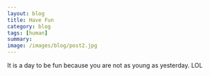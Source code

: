 ```yaml
---
layout: blog
title: Have Fun
category: blog
tags: [human]  
summary: 
image: /images/blog/post2.jpg
---
```



It is a day to be fun because you are not as young as yesterday. LOL